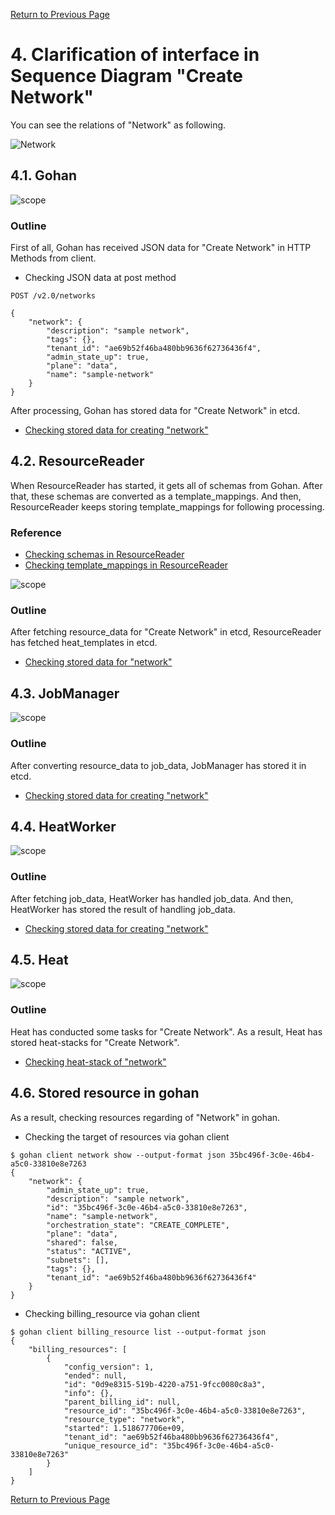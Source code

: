 [Return to Previous Page](00_logical_network.md)

# 4. Clarification of interface in Sequence Diagram "Create Network"
You can see the relations of "Network" as following.

![Network](resource/gohan_investigate_for_logicalnetwork.005.png)


## 4.1. Gohan

![scope](../images/ESI_Sequence_diagram.002.png)

### Outline
First of all, Gohan has received JSON data for "Create Network" in HTTP Methods from client.

* Checking JSON data at post method
```
POST /v2.0/networks
```
```
{
    "network": {
        "description": "sample network",
        "tags": {},
        "tenant_id": "ae69b52f46ba480bb9636f62736436f4",
        "admin_state_up": true,
        "plane": "data",
        "name": "sample-network"
    }
}
```
After processing, Gohan has stored data for "Create Network" in etcd.

* [Checking stored data for creating "network"](stored_in_etcd/01_Gohan/CreateNetwork_01.md)


## 4.2. ResourceReader
When ResourceReader has started, it gets all of schemas from Gohan.
After that, these schemas are converted as a template_mappings.
And then, ResourceReader keeps storing template_mappings for following processing.

### Reference
* [Checking schemas in ResourceReader](../memo/schemas.txt)
* [Checking template_mappings in ResourceReader](../memo/template_mappings.md)

![scope](../images/ESI_Sequence_diagram.003.png)

### Outline
After fetching resource_data for "Create Network" in etcd, ResourceReader has fetched heat_templates in etcd.

* [Checking stored data for "network"](../heat_template/network.md)


## 4.3. JobManager

![scope](../images/ESI_Sequence_diagram.004.png)

### Outline
After converting resource_data to job_data, JobManager has stored it in etcd.

* [Checking stored data for creating "network"](stored_in_etcd/02_JobManager/CreateNetwork_01.md)


## 4.4. HeatWorker

![scope](../images/ESI_Sequence_diagram.005.png)

### Outline
After fetching job_data, HeatWorker has handled job_data.
And then, HeatWorker has stored the result of handling job_data.

* [Checking stored data for creating "network"](stored_in_etcd/03_HeatWorker/CreateNetwork_01.md)


## 4.5. Heat

![scope](../images/ESI_Sequence_diagram.006.png)

### Outline
Heat has conducted some tasks for "Create Network".
As a result, Heat has stored heat-stacks for "Create Network".

* [Checking heat-stack of "network"](heat-stack/CreateNetwork_01.md)


## 4.6. Stored resource in gohan
As a result, checking resources regarding of "Network" in gohan.

* Checking the target of resources via gohan client
```
$ gohan client network show --output-format json 35bc496f-3c0e-46b4-a5c0-33810e8e7263
{
    "network": {
        "admin_state_up": true,
        "description": "sample network",
        "id": "35bc496f-3c0e-46b4-a5c0-33810e8e7263",
        "name": "sample-network",
        "orchestration_state": "CREATE_COMPLETE",
        "plane": "data",
        "shared": false,
        "status": "ACTIVE",
        "subnets": [],
        "tags": {},
        "tenant_id": "ae69b52f46ba480bb9636f62736436f4"
    }
}
```
* Checking billing_resource via gohan client
```
$ gohan client billing_resource list --output-format json
{
    "billing_resources": [
        {
            "config_version": 1,
            "ended": null,
            "id": "0d9e8315-519b-4220-a751-9fcc0080c8a3",
            "info": {},
            "parent_billing_id": null,
            "resource_id": "35bc496f-3c0e-46b4-a5c0-33810e8e7263",
            "resource_type": "network",
            "started": 1.518677706e+09,
            "tenant_id": "ae69b52f46ba480bb9636f62736436f4",
            "unique_resource_id": "35bc496f-3c0e-46b4-a5c0-33810e8e7263"
        }
    ]
}
```


[Return to Previous Page](00_logical_network.md)
